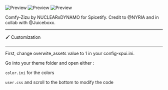 ![Preview](https://github.com/ShaunakPemmaraju/Comfy-Zizu/blob/main/preview-of-main)
![Preview](https://github.com/ShaunakPemmaraju/Comfy-Zizu/blob/main/preview-of-playlist)
![Preview](https://github.com/ShaunakPemmaraju/Comfy-Zizu/blob/main/preview-of-lyrics-plus)

Comfy-Zizu by NUCLEARxDYNAMO for Spicetify.
Credit to @NYRIA and in collab with @Juiceboxx.

---

 🖌️ Customization

---

First, change overwite_assets value to 1 in your config-xpui.ini.

Go into your theme folder and open either :

`color.ini` for the colors

`user.css` and scroll to the bottom to modify the code
